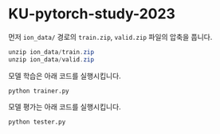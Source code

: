 # KU-pytorch-study-2023

먼저 `ion_data/` 경로의 `train.zip`, `valid.zip` 파일의 압축을 풉니다.
```powershell
unzip ion_data/train.zip
unzip ion_data/valid.zip
```

모델 학습은 아래 코드를 실행시킵니다.
```python3
python trainer.py
```

모델 평가는 아래 코드를 실행시킵니다.
```python3
python tester.py
```